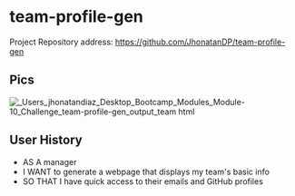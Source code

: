 # team-profile-gen

Project Repository address: https://github.com/JhonatanDP/team-profile-gen

## Pics
![_Users_jhonatandiaz_Desktop_Bootcamp_Modules_Module-10_Challenge_team-profile-gen_output_team html](https://user-images.githubusercontent.com/106892660/186500874-171aff70-602c-4e02-86a5-fce1bc302326.png)


## User History
- AS A manager
- I WANT to generate a webpage that displays my team's basic info
- SO THAT I have quick access to their emails and GitHub profiles
